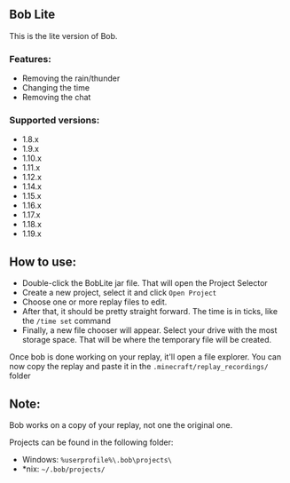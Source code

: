 ## Bob Lite

This is the lite version of Bob.

### Features:

- Removing the rain/thunder
- Changing the time
- Removing the chat

### Supported versions:

- 1.8.x
- 1.9.x
- 1.10.x
- 1.11.x
- 1.12.x
- 1.14.x
- 1.15.x
- 1.16.x
- 1.17.x
- 1.18.x
- 1.19.x

## How to use:

- Double-click the BobLite jar file. That will open the Project Selector
- Create a new project, select it and click `Open Project`
- Choose one or more replay files to edit.
- After that, it should be pretty straight forward. The time is in ticks, like the `/time set` command
- Finally, a new file chooser will appear. Select your drive with the most storage space. That will be where the temporary file will be created.

Once bob is done working on your replay, it'll open a file explorer. You can now copy the replay and paste it in the `.minecraft/replay_recordings/` folder

## Note:

Bob works on a copy of your replay, not one the original one.

Projects can be found in the following folder:
- Windows: `%userprofile%\.bob\projects\`
- *nix: `~/.bob/projects/`
